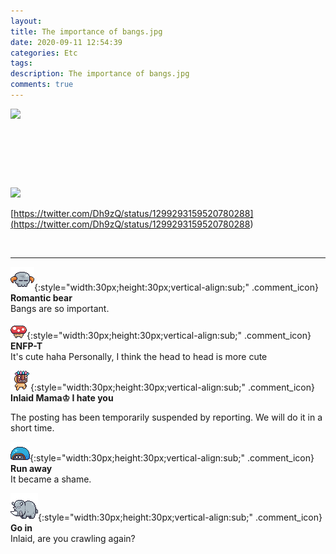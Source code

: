 ```yaml
---
layout: 
title: The importance of bangs.jpg
date: 2020-09-11 12:54:39
categories: Etc
tags: 
description: The importance of bangs.jpg
comments: true
---
```


![](https://blog.kakaocdn.net/dn/2K01j/btqHZjrmAWu/3MuTAaxqSgkNfTlhWZNI80/img.jpg)

​

​

​

![](https://blog.kakaocdn.net/dn/kBjIo/btqHZIku1jC/FnIMrV0kTX4WPsUTFKguzk/img.jpg)

[https://twitter.com/Dh9zQ/status/1299293159520780288](<https://twitter.com/Dh9zQ/status/1299293159520780288>)

​

* * *

![comment](/assets/character/skull.png){:style="width:30px;height:30px;vertical-align:sub;" .comment_icon} **Romantic bear**  
Bangs are so important.   
  
![comment](/assets/character/mushroom.png){:style="width:30px;height:30px;vertical-align:sub;" .comment_icon} **ENFP-T**  
It's cute haha ​​Personally, I think the head to head is more cute   
  
![comment](/assets/character/mask.png){:style="width:30px;height:30px;vertical-align:sub;" .comment_icon} **Inlaid Mama♔ I hate you**  


The posting has been temporarily suspended by reporting. We will do it in a short time.

  
  
![comment](/assets/character/turtle.png){:style="width:30px;height:30px;vertical-align:sub;" .comment_icon} **Run away**  
It became a shame.   
  
![comment](/assets/character/rino.png){:style="width:30px;height:30px;vertical-align:sub;" .comment_icon} **Go in**  
Inlaid, are you crawling again?   
  

